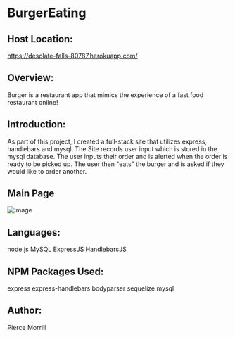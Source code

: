 # BurgerEating

## Host Location:
https://desolate-falls-80787.herokuapp.com/

## Overview:
Burger is a restaurant app that mimics the experience of a fast food restaurant online!

## Introduction:
As part of this project, I created a full-stack site that utilizes express, handlebars and mysql. The Site records user input which is stored in the mysql database. The user inputs their order and is alerted when the order is ready to be picked up. The user then "eats" the burger and is asked if they would like to order another.

## Main Page
![image](https://user-images.githubusercontent.com/33271519/40813001-4e1f2700-64fe-11e8-8039-b523edbc1c14.png)

## Languages:
node.js 
MySQL
ExpressJS
HandlebarsJS


## NPM Packages Used:
express
express-handlebars
bodyparser
sequelize
mysql

## Author:
Pierce Morrill
